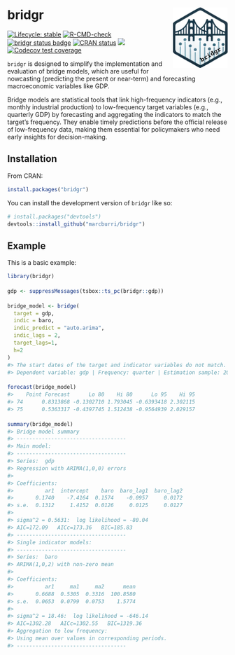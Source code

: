 
<!-- README.md is generated from README.Rmd. Please edit that file -->

# bridgr <a><img src="man/figures/logo.png" align="right" height="138"></a>

<!-- badges: start -->

[![Lifecycle:
stable](https://img.shields.io/badge/lifecycle-stable-green.svg)](https://lifecycle.r-lib.org/articles/stages.html#stable)
[![R-CMD-check](https://github.com/marcburri/bridgr/actions/workflows/R-CMD-check.yaml/badge.svg)](https://github.com/marcburri/bridgr/actions/workflows/R-CMD-check.yaml)
[![bridgr status
badge](https://marcburri.r-universe.dev/badges/bridgr)](https://marcburri.r-universe.dev/bridgr)
[![CRAN
status](https://www.r-pkg.org/badges/version/bridgr)](https://CRAN.R-project.org/package=bridgr)
[![](https://cranlogs.r-pkg.org/badges/grand-total/bridgr)](https://cran.rstudio.com/web/packages/bridgr/index.html)
[![Codecov test
coverage](https://codecov.io/gh/marcburri/bridgr/graph/badge.svg)](https://app.codecov.io/gh/marcburri/bridgr)
<!-- badges: end -->

`bridgr` is designed to simplify the implementation and evaluation of
bridge models, which are useful for nowcasting (predicting the present
or near-term) and forecasting macroeconomic variables like GDP.

Bridge models are statistical tools that link high-frequency indicators
(e.g., monthly industrial production) to low-frequency target variables
(e.g., quarterly GDP) by forecasting and aggregating the indicators to
match the target’s frequency. They enable timely predictions before the
official release of low-frequency data, making them essential for
policymakers who need early insights for decision-making.

## Installation

From CRAN:

``` r
install.packages("bridgr")
```

You can install the development version of `bridgr` like so:

``` r
# install.packages("devtools")
devtools::install_github("marcburri/bridgr")
```

## Example

This is a basic example:

``` r
library(bridgr)

gdp <- suppressMessages(tsbox::ts_pc(bridgr::gdp))

bridge_model <- bridge(
  target = gdp, 
  indic = baro, 
  indic_predict = "auto.arima", 
  indic_lags = 2, 
  target_lags=1, 
  h=2
)
#> The start dates of the target and indicator variables do not match. Aligning them to 2004-04-01
#> Dependent variable: gdp | Frequency: quarter | Estimation sample: 2004-04-01 - 2022-10-01 | Forecast horizon: 2 quarter(s)

forecast(bridge_model)
#>    Point Forecast      Lo 80    Hi 80      Lo 95    Hi 95
#> 74      0.8313868 -0.1302710 1.793045 -0.6393418 2.302115
#> 75      0.5363317 -0.4397745 1.512438 -0.9564939 2.029157

summary(bridge_model)
#> Bridge model summary
#> -----------------------------------
#> Main model:
#> -----------------------------------
#> Series:  gdp 
#> Regression with ARIMA(1,0,0) errors 
#> 
#> Coefficients:
#>          ar1  intercept    baro  baro_lag1  baro_lag2
#>       0.1740    -7.4164  0.1574    -0.0957     0.0172
#> s.e.  0.1312     1.4152  0.0126     0.0125     0.0127
#> 
#> sigma^2 = 0.5631:  log likelihood = -80.04
#> AIC=172.09   AICc=173.36   BIC=185.83
#> -----------------------------------
#> Single indicator models:
#> -----------------------------------
#> Series:  baro 
#> ARIMA(1,0,2) with non-zero mean 
#> 
#> Coefficients:
#>          ar1     ma1     ma2      mean
#>       0.6688  0.5305  0.3316  100.8580
#> s.e.  0.0653  0.0799  0.0753    1.5774
#> 
#> sigma^2 = 18.46:  log likelihood = -646.14
#> AIC=1302.28   AICc=1302.55   BIC=1319.36
#> Aggregation to low frequency:
#> Using mean over values in corresponding periods.
#> -----------------------------------
```
